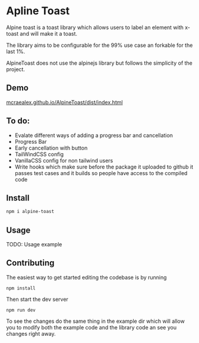 # Apline Toast

Alpine toast is a toast library which allows users to label an element
with x-toast and will make it a toast.

The library aims to be configurable for the 99% use case an forkable for the
last 1%.

AlpineToast does not use the alpinejs library but follows the simplicity
of the project.

## Demo

[mcraealex.github.io/AlpineToast/dist/index.html](https://mcraealex.github.io/AlpineToast/example/dist/index.html)

## To do:

* Evalate different ways of adding a progress bar and cancellation
* Progress Bar
* Early cancellation with button
* TailWindCSS config
* VanillaCSS config for non tailwind users
* Write hooks which make sure before the package it uploaded to github it passes test cases and it builds so people have access to the compiled code

## Install

```bash
npm i alpine-toast
```

## Usage

TODO: Usage example

## Contributing

The easiest way to get started editing the codebase is by running

```
npm install
```

Then start the dev server

```
npm run dev
```

To see the changes do the same thing in the example dir which will allow you
to modify both the example code and the library code an see you changes right
away.
